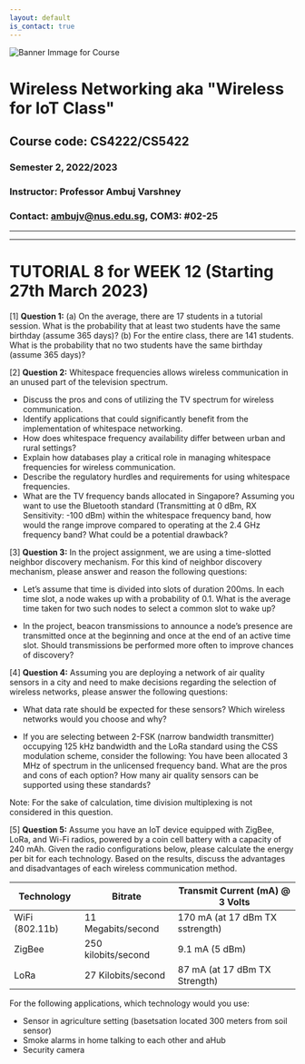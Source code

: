 ```yaml
---
layout: default
is_contact: true
---
```


![Banner Immage for Course](cs4222_banner.png)  

# Wireless Networking aka "Wireless for IoT Class"
## Course code: CS4222/CS5422  
### Semester 2, 2022/2023
### Instructor: Professor Ambuj Varshney
### Contact: [ambujv@nus.edu.sg](mailto:ambujv@nus.edu.sg), COM3: #02-25     

----
****

# TUTORIAL 8 for WEEK 12 (Starting 27th March 2023)


[1] **Question 1:**  (a)	On the average, there are 17 students in a tutorial session. What is the probability that at least two students have the same birthday (assume 365 days)? 
(b)	For the entire class, there are 141 students. What is the probability that no two students have the same birthday (assume 365 days)?

[2] **Question 2:** Whitespace frequencies allows wireless communication in an unused part of the television spectrum. 

* Discuss the pros and cons of utilizing the TV spectrum for wireless communication.
* Identify applications that could significantly benefit from the implementation of whitespace networking.
* How does whitespace frequency availability differ between urban and rural settings?
* Explain how databases play a critical role in managing whitespace frequencies for wireless communication.
* Describe the regulatory hurdles and requirements for using whitespace frequencies.
* What are the TV frequency bands allocated in Singapore? Assuming you want to use the Bluetooth standard (Transmitting at 0 dBm, RX Sensitivity: -100 dBm) within the whitespace frequency band, how would the range improve compared to operating at the 2.4 GHz frequency band? What could be a potential drawback?

[3] **Question 3:** In the project assignment, we are using a time-slotted neighbor discovery mechanism. For this kind of neighbor discovery mechanism, please answer and reason the following questions:

* Let’s assume that time is divided into slots of duration 200ms. In each time slot, a node wakes up with a probability of 0.1. What is the average time taken for two such nodes to select a common slot to wake up?

* In the project, beacon transmissions to announce a node’s presence are transmitted once at the beginning and once at the end of an active time slot. Should transmissions be performed more often to improve chances of discovery?

[4] **Question 4:** Assuming you are deploying a network of air quality sensors in a city and need to make decisions regarding the selection of wireless networks, please answer the following questions:

* What data rate should be expected for these sensors? Which wireless networks would you choose and why?

* If you are selecting between 2-FSK (narrow bandwidth transmitter) occupying 125 kHz bandwidth and the LoRa standard using the CSS modulation scheme, consider the following: You have been allocated 3 MHz of spectrum in the unlicensed frequency band. What are the pros and cons of each option? How many air quality sensors can be supported using these standards?

Note: For the sake of calculation, time division multiplexing is not considered in this question.

[5] **Question 5:** Assume you have an IoT device equipped with ZigBee, LoRa, and Wi-Fi radios, powered by a coin cell battery with a capacity of 240 mAh. Given the radio configurations below, please calculate the energy per bit for each technology. Based on the results, discuss the advantages and disadvantages of each wireless communication method.


| Technology | Bitrate | Transmit Current (mA) @ 3 Volts |
|-------|--------|--------|
| WiFi (802.11b) | 11 Megabits/second| 170 mA (at 17 dBm TX sstrength)|
| ZigBee |250 kilobits/second| 9.1 mA (5 dBm)|
| LoRa| 27 Kilobits/second | 87 mA (at 17 dBm TX Strength)|


For the following applications, which technology would you use:

* Sensor in agriculture setting (basetsation located 300 meters from soil sensor)
* Smoke alarms in home talking to each other and aHub 
* Security camera


















